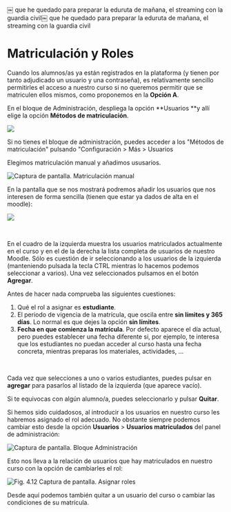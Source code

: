 ￼
que he quedado para preparar la eduruta de mañana, el streaming con la guardia civil￼
que he quedado para preparar la eduruta de mañana, el streaming con la guardia civil
# Matriculación y Roles

Cuando los alumnos/as ya están registrados en la plataforma (y tienen por tanto adjudicado un usuario y una contraseña), es relativamente sencillo permitirles el acceso a nuestro curso si no queremos permitir que se matriculen ellos mismos, como proponemos en la **Opción A**.

En el bloque de Administración, despliega la opción **Usuarios **y allí elige la opción **Métodos de matriculación**.

![](/assets/Selección_186.png)

Si no tienes el bloque de administración, puedes acceder a los "Métodos de matriculación" pulsando "Configuración > Más > Usuarios


Elegimos matriculación manual y añadimos ususarios.

![Captura de pantalla. Matriculación manual](/assets/Selección_189b.png)


En la pantalla que se nos mostrará podremos añadir los usuarios que nos interesen de forma sencilla (tienen que estar ya dados de alta en el moodle):

![](/assets/Selección_190.png)

 

En el cuadro de la izquierda muestra los usuarios matriculados actualmente en el curso y en el de la derecha la lista completa de usuarios de nuestro Moodle. Sólo es cuestión de ir seleccionando a los usuarios de la izquierda (manteniendo pulsada la tecla CTRL mientras lo hacemos podemos seleccionar a varios). Una vez seleccionados pulsamos en el botón **Agregar**. 

Antes de hacer nada comprueba las siguientes cuestiones:

1. Qué el rol a asignar es ****estudiante****.
1. El periodo de vigencia de la matrícula, que oscila entre ****sin límites y 365 días****. Lo normal es que dejes la opción ****sin límites****.
1. ****Fecha en que comienza la matrícula****. Por defecto aparece el día actual, pero puedes establecer una fecha diferente si, por ejemplo, te interesa que los estudiantes no puedan acceder al curso hasta una fecha concreta, mientras preparas los materiales, actividades, …

 

Cada vez que selecciones a uno o varios estudiantes, puedes pulsar en ****agregar**** para pasarlos al listado de la izquierda (que aparece vacío).

Si te equivocas con algún alumno/a, puedes seleccionarlo y pulsar **Quitar**.


Si hemos sido cuidadosos, al introducir a los usuarios en nuestro curso les habremos asignado el rol adecuado. No obstante siempre podemos cambiar esto desde la opción **Usuarios** &gt; **Usuarios matriculados** del panel de administración:

![Captura de pantalla. Bloque Administración](/assets/Selección_191.png)

Esto nos lleva a la relación de usuarios que hay matriculados en nuestro curso con la opción de cambiarles el rol:

![Fig. 4.12 Captura de pantalla. Asignar roles](/assets/Selección_192.png)

Desde aquí podemos también quitar a un usuario del curso o cambiar las condiciones de su matrícula.


